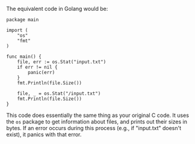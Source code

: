 The equivalent code in Golang would be:

```golang
package main

import (
	"os"
	"fmt"
)

func main() {
	file, err := os.Stat("input.txt")
	if err != nil {
		panic(err)
	}
	fmt.Println(file.Size())

	file, _ = os.Stat("/input.txt")
	fmt.Println(file.Size())
}
```
This code does essentially the same thing as your original C code. It uses the `os` package to get information about files, and prints out their sizes in bytes. If an error occurs during this process (e.g., if "input.txt" doesn't exist), it panics with that error.
